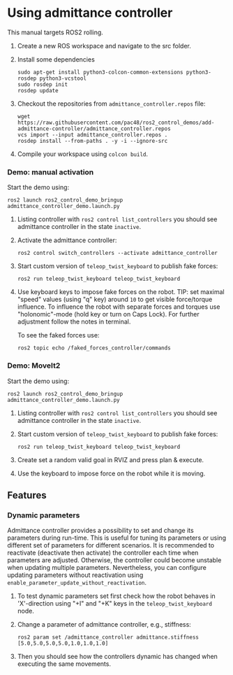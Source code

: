 # Using admittance controller

This manual targets ROS2 rolling.

1. Create a new ROS workspace and navigate to the src folder.
1. Install some dependencies
   ```
   sudo apt-get install python3-colcon-common-extensions python3-rosdep python3-vcstool
   sudo rosdep init
   rosdep update
   ```
1. Checkout the repositories from `admittance_controller.repos` file:
   ```
   wget https://raw.githubusercontent.com/pac48/ros2_control_demos/add-admittance-controller/admittance_controller.repos
   vcs import --input admittance_controller.repos .
   rosdep install --from-paths . -y -i --ignore-src
   ```

1. Compile your workspace using `colcon build`.

###  Demo: manual activation
Start the demo using:
   ```
   ros2 launch ros2_control_demo_bringup admittance_controller_demo.launch.py
   ```

1. Listing controller with `ros2 control list_controllers` you should see admittance controller in the state `inactive`.

1. Activate the admittance controller:
   ```
   ros2 control switch_controllers --activate admittance_controller
   ```

1. Start custom version of `teleop_twist_keyboard` to publish fake forces:
   ```
   ros2 run teleop_twist_keyboard teleop_twist_keyboard
   ```

1. Use keyboard keys to impose fake forces on the robot.
   TIP: set maximal "speed" values (using "q" key) around `10` to get visible force/torque influence. To influence the robot with separate forces and torques use "holonomic"-mode (hold key or turn on Caps Lock). For further adjustment follow the notes in terminal.

   To see the faked forces use:
   ```
   ros2 topic echo /faked_forces_controller/commands
   ```

###  Demo: MoveIt2
Start the demo using:
   ```
   ros2 launch ros2_control_demo_bringup admittance_controller_demo.launch.py
   ```

1. Listing controller with `ros2 control list_controllers` you should see admittance controller in the state `inactive`.

1. Start custom version of `teleop_twist_keyboard` to publish fake forces:
   ```
   ros2 run teleop_twist_keyboard teleop_twist_keyboard
   ```
1. Create set a random valid goal in RVIZ and press plan & execute.
1. Use the keyboard to impose force on the robot while it is moving.

## Features

### Dynamic parameters

Admittance controller provides a possibility to set and change its parameters during run-time.
This is useful for tuning its parameters or using different set of parameters for different scenarios.
It is recommended to reactivate (deactivate then activate) the controller each time when parameters are adjusted.
Otherwise, the controller could become unstable when updating multiple parameters.
Nevertheless, you can configure updating parameters without reactivation using `enable_parameter_update_without_reactivation`.

1. To test dynamic parameters set first check how the robot behaves in 'X'-direction using "<Shift>+I" and "<Shift>+K" keys in the `teleop_twist_keyboard` node.

1. Change a parameter of admittance controller, e.g., stiffness:
   ```
   ros2 param set /admittance_controller admittance.stiffness [5.0,5.0,5.0,5.0,1.0,1.0,1.0]
   ```

1. Then you should see how the controllers dynamic has changed when executing the same movements.
